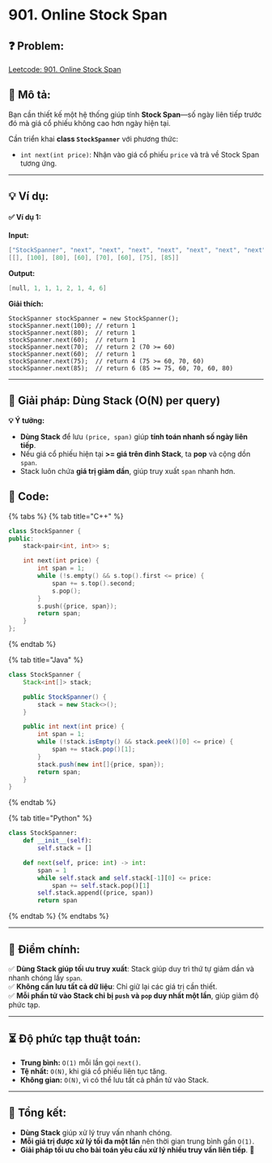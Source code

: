 # 901. Online Stock Span

## **❓ Problem:**&#x20;

[Leetcode: 901. Online Stock Span](https://leetcode.com/problems/online-stock-span)

## **📝 Mô tả:**

Bạn cần thiết kế một hệ thống giúp tính **Stock Span**—số ngày liên tiếp trước đó mà giá cổ phiếu không cao hơn ngày hiện tại.

Cần triển khai **class `StockSpanner`** với phương thức:

* `int next(int price)`: Nhận vào giá cổ phiếu `price` và trả về Stock Span tương ứng.

***

## **💡 Ví dụ:**

#### ✅ **Ví dụ 1:**

**Input:**

```cpp
["StockSpanner", "next", "next", "next", "next", "next", "next", "next"]
[[], [100], [80], [60], [70], [60], [75], [85]]
```

**Output:**

```cpp
[null, 1, 1, 1, 2, 1, 4, 6]
```

**Giải thích:**

```
StockSpanner stockSpanner = new StockSpanner();
stockSpanner.next(100); // return 1
stockSpanner.next(80);  // return 1
stockSpanner.next(60);  // return 1
stockSpanner.next(70);  // return 2 (70 >= 60)
stockSpanner.next(60);  // return 1
stockSpanner.next(75);  // return 4 (75 >= 60, 70, 60)
stockSpanner.next(85);  // return 6 (85 >= 75, 60, 70, 60, 80)
```

***

## **🚀 Giải pháp: Dùng Stack (O(N) per query)**

**💡 Ý tưởng:**

* **Dùng Stack** để lưu `(price, span)` giúp **tính toán nhanh số ngày liên tiếp**.
* Nếu giá cổ phiếu hiện tại **>= giá trên đỉnh Stack**, ta **pop** và cộng dồn `span`.
* Stack luôn chứa **giá trị giảm dần**, giúp truy xuất `span` nhanh hơn.

## **📜 Code:**

{% tabs %}
{% tab title="C++" %}
```cpp
class StockSpanner {
public:
    stack<pair<int, int>> s;

    int next(int price) {
        int span = 1;
        while (!s.empty() && s.top().first <= price) {
            span += s.top().second;
            s.pop();
        }
        s.push({price, span});
        return span;
    }
};
```
{% endtab %}

{% tab title="Java" %}
```java
class StockSpanner {
    Stack<int[]> stack;

    public StockSpanner() {
        stack = new Stack<>();
    }

    public int next(int price) {
        int span = 1;
        while (!stack.isEmpty() && stack.peek()[0] <= price) {
            span += stack.pop()[1];
        }
        stack.push(new int[]{price, span});
        return span;
    }
}
```
{% endtab %}

{% tab title="Python" %}
```python
class StockSpanner:
    def __init__(self):
        self.stack = []

    def next(self, price: int) -> int:
        span = 1
        while self.stack and self.stack[-1][0] <= price:
            span += self.stack.pop()[1]
        self.stack.append((price, span))
        return span
```
{% endtab %}
{% endtabs %}

***

## **🎯 Điểm chính:**

✅ **Dùng Stack giúp tối ưu truy xuất**: Stack giúp duy trì thứ tự giảm dần và nhanh chóng lấy `span`.\
✅ **Không cần lưu tất cả dữ liệu**: Chỉ giữ lại các giá trị cần thiết.\
✅ **Mỗi phần tử vào Stack chỉ bị `push` và `pop` duy nhất một lần**, giúp giảm độ phức tạp.

***

## **⏳ Độ phức tạp thuật toán:**

* **Trung bình:** `O(1)` mỗi lần gọi `next()`.
* **Tệ nhất:** `O(N)`, khi giá cổ phiếu liên tục tăng.
* **Không gian:** `O(N)`, vì có thể lưu tất cả phần tử vào Stack.

***

## **📌 Tổng kết:**

* **Dùng Stack** giúp xử lý truy vấn nhanh chóng.
* **Mỗi giá trị được xử lý tối đa một lần** nên thời gian trung bình gần `O(1)`.
* **Giải pháp tối ưu cho bài toán yêu cầu xử lý nhiều truy vấn liên tiếp**. 🚀
